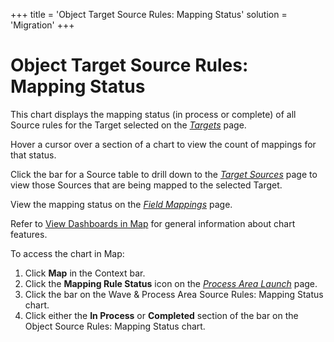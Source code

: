 +++
title = 'Object Target Source Rules: Mapping Status'
solution = 'Migration'
+++

# Object Target Source Rules: Mapping Status

This chart displays the mapping status (in process or complete) of all
Source rules for the Target selected on the
*[Targets](../Page_Desc/Targets_H_Map.htm)* page.

Hover a cursor over a section of a chart to view the count of mappings
for that status.

Click the bar for a Source table to drill down to the *[Target
Sources](../Page_Desc/Target_Sources_H_Map.htm)* page to view those
Sources that are being mapped to the selected Target.

View the mapping status on the *[Field
Mappings](../Page_Desc/Field_Mappings_H.htm)* page.

Refer to [View Dashboards in Map](View_Dashboards_in_Map.htm) for
general information about chart features.

To access the chart in Map:

1.  Click <span style="font-weight: bold;">Map</span> in the Context
    bar.
2.  Click the <span style="font-weight: bold;">Mapping Rule
    Status</span> icon on the *[Process Area
    Launch](../Page_Desc/Process_Area_Launch_map.htm)* page.
3.  Click the bar on the Wave & Process Area Source Rules: Mapping
    Status chart.
4.  Click either the **In Process** or **Completed** section of the bar
    on the Object Source Rules: Mapping Status chart.
